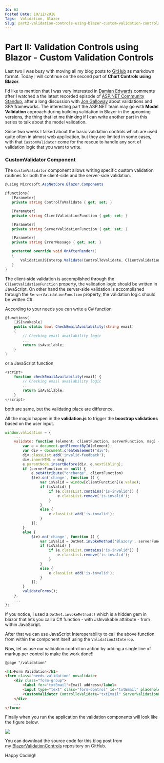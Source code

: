 ```yaml
---
Id: 63
Posted Date: 10/12/2018
Tags:  Validation, Blazor
Slug: part2-validation-controls-using-blazor-custom-validation-controls
---
```

# Part II: Validation Controls using Blazor - Custom Validation Controls

Last two I was busy with moving all my blog posts to [GitHub](https://www.github.com) as markdown format. Today I will continue on the second part of **Chart Controls using Blazor**.

I'd like to mention that I was very interested in [Damian Edwards](https://twitter.com/DamianEdwards) comments after I watched a the latest recorded episode of [ASP.NET Community Standup](https://www.live.asp.net), after a long discussion with [Jon Galloway](https://twitter.com/jongalloway) about validations and SPA frameworks. The interesting part the ASP.NET team may go with **Model Validation** approach during building validation in Blazor in the upcoming versions, the thing that let me thinking if I can write another part in this series to talk about the model validation.

Since two weeks I talked about the basic validation controls which are used quite often in almost web application, but they are limited in some cases, with that `CustomValidator` come for the rescue to handle any sort of validation logic that you want to write.

### CustomValidator Component

The `CustomValidator` component allows writing specific custom validation routines for both the client-side and the server-side validation.
 
 ```csharp
@using Microsoft.AspNetCore.Blazor.Components

@functions{
    [Parameter]
    private string ControlToValidate { get; set; }

    [Parameter]
    private string ClientValidationFunction { get; set; }

    [Parameter]
    private string ServerValidationFunction { get; set; }

    [Parameter]
    private string ErrorMessage { get; set; }

    protected override void OnAfterRender()
    {
        ValidationJSInterop.Validate(ControlToValidate, ClientValidationFunction, ServerValidationFunction, ErrorMessage);
    }
}
```
The client-side validation is accomplished through the `ClientValidationFunction` property, the validation logic should be written in JavaScript. On other hand the server-side validation is accomplished through the `ServerValidationFunction` property, the validation logic should be written C#.

According to your needs you can write a C# function
```csharp
@functions{
    [JSInvokable]
    public static bool CheckEmailAvailability(string email)
    {
        // Checking email availability logic
        ...
        return isAvailable;
    }
}
```
or a JavaScript function
```javascript
<script>
    function checkEmailAvailability(email) {
        // Checking email availability logic
        ...
        return isAvailable;
    }
</script>
```

both are same, but the validating place are difference.

All the magic happen in the **validation.js** to trigger the **boostrap validations** based on the user input.
```javascript
window.validation = {
    ...
    validate: function (element, clientFunction, serverFunction, msg) {
        var e = document.getElementById(element);
        var div = document.createElement("div");
        div.classList.add('invalid-feedback');
        div.innerHTML = msg;
        e.parentNode.insertBefore(div, e.nextSibling);
        if (serverFunction == null) {
            e.setAttribute("onchange", clientFunction)
            $(e).on('change', function () {
                var isValid = window[clientFunction](e.value);
                if (isValid) {
                    if (e.classList.contains('is-invalid')) {
                        e.classList.remove('is-invalid');
                    }
                }
                else {
                    e.classList.add('is-invalid');
                }
            });
        }
        else {
            $(e).on('change', function () {
                var isValid = DotNet.invokeMethod('Blazory', serverFunction, e.value);
                if (isValid) {
                    if (e.classList.contains('is-invalid')) {
                        e.classList.remove('is-invalid');
                    }
                }
                else {
                    e.classList.add('is-invalid');
                }
            });
        }
        validateForms();
    },
    ...
};
```
If you notice, I used a `DotNet.invokeMethod()` which is a hidden gem in blazor that lets you call a C# function - with JsInvokable attribute - from within JavaScript.

After that we can use JavaScript Interoperability to call the above function from within the component itself using the `ValidationJSInterop`.

Now, let us use our validation control on action by adding a single line of markup per control to make the work done!!
```html
@page "/validation"

<h1>Form Validation</h1>
<form class="needs-validation" novalidate>
    <div class="form-group">
        <label for="txtEmail">Email address</label>
        <input type="text" class="form-control" id="txtEmail" placeholder="Email">
        <CustomValidator ControlToValidate="txtEmail" ServerValidationFunction="CheckEmailAvailability" ErrorMessage="The email is already taken." />
    </div>
    ...
</form>
```
Finally when you run the application the validation components will look like the figure below.

![](https://raw.githubusercontent.com/hishamco/BlazorValidationControls/master/Screenshot.png)

You can download the source code for this blog post from my [BlazorValidationControls](https://github.com/hishamco/BlazorValidationControls) repository on GitHub.

Happy Coding!!